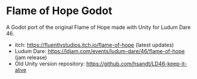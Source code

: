 # Flame of Hope Godot

A Godot port of the original Flame of Hope made with Unity for Ludum Dare 46.

- itch: https://fluentlystudios.itch.io/flame-of-hope (latest updates)
- Ludum Dare: https://ldjam.com/events/ludum-dare/46/flame-of-hope (jam release)
- Old Unity version repository: https://github.com/hsandt/LD46-keep-it-alive